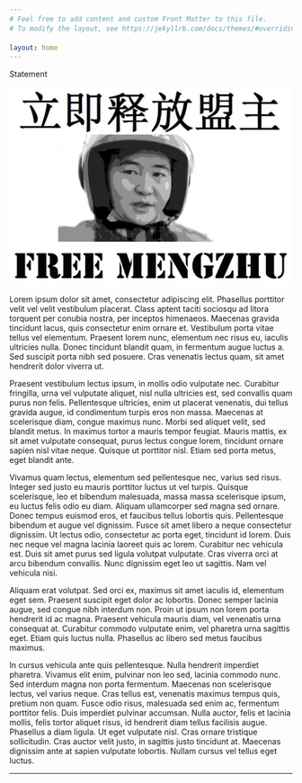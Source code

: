 ```yaml
---
# Feel free to add content and custom Front Matter to this file.
# To modify the layout, see https://jekyllrb.com/docs/themes/#overriding-theme-defaults

layout: home
---
```

Statement

![My helpful screenshot](/assets/fmz_im.jpeg)

Lorem ipsum dolor sit amet, consectetur adipiscing elit. Phasellus porttitor velit vel velit vestibulum placerat. Class aptent taciti sociosqu ad litora torquent per conubia nostra, per inceptos himenaeos. Maecenas gravida tincidunt lacus, quis consectetur enim ornare et. Vestibulum porta vitae tellus vel elementum. Praesent lorem nunc, elementum nec risus eu, iaculis ultricies nulla. Donec tincidunt blandit quam, in fermentum augue luctus a. Sed suscipit porta nibh sed posuere. Cras venenatis lectus quam, sit amet hendrerit dolor viverra ut.

Praesent vestibulum lectus ipsum, in mollis odio vulputate nec. Curabitur fringilla, urna vel vulputate aliquet, nisl nulla ultricies est, sed convallis quam purus non felis. Pellentesque ultricies, enim ut placerat venenatis, dui tellus gravida augue, id condimentum turpis eros non massa. Maecenas at scelerisque diam, congue maximus nunc. Morbi sed aliquet velit, sed blandit metus. In maximus tortor a mauris tempor feugiat. Mauris mattis, ex sit amet vulputate consequat, purus lectus congue lorem, tincidunt ornare sapien nisl vitae neque. Quisque ut porttitor nisl. Etiam sed porta metus, eget blandit ante.

Vivamus quam lectus, elementum sed pellentesque nec, varius sed risus. Integer sed justo eu mauris porttitor luctus ut vel turpis. Quisque scelerisque, leo et bibendum malesuada, massa massa scelerisque ipsum, eu luctus felis odio eu diam. Aliquam ullamcorper sed magna sed ornare. Donec tempus euismod eros, et faucibus tellus lobortis quis. Pellentesque bibendum et augue vel dignissim. Fusce sit amet libero a neque consectetur dignissim. Ut lectus odio, consectetur ac porta eget, tincidunt id lorem. Duis nec neque vel magna lacinia laoreet quis ac lorem. Curabitur nec vehicula est. Duis sit amet purus sed ligula volutpat vulputate. Cras viverra orci at arcu bibendum convallis. Nunc dignissim eget leo ut sagittis. Nam vel vehicula nisi.

Aliquam erat volutpat. Sed orci ex, maximus sit amet iaculis id, elementum eget sem. Praesent suscipit eget dolor ac lobortis. Donec semper lacinia augue, sed congue nibh interdum non. Proin ut ipsum non lorem porta hendrerit id ac magna. Praesent vehicula mauris diam, vel venenatis urna consequat at. Curabitur commodo vulputate enim, vel pharetra urna sagittis eget. Etiam quis luctus nulla. Phasellus ac libero sed metus faucibus maximus.

In cursus vehicula ante quis pellentesque. Nulla hendrerit imperdiet pharetra. Vivamus elit enim, pulvinar non leo sed, lacinia commodo nunc. Sed interdum magna non porta fermentum. Maecenas non scelerisque lectus, vel varius neque. Cras tellus est, venenatis maximus tempus quis, pretium non quam. Fusce odio risus, malesuada sed enim ac, fermentum porttitor felis. Duis imperdiet pulvinar accumsan. Nulla auctor, felis et lacinia mollis, felis tortor aliquet risus, id hendrerit diam tellus facilisis augue. Phasellus a diam ligula. Ut eget vulputate nisl. Cras ornare tristique sollicitudin. Cras auctor velit justo, in sagittis justo tincidunt at. Maecenas dignissim ante at sapien vulputate lobortis. Nullam cursus vel tellus eget luctus.

---
